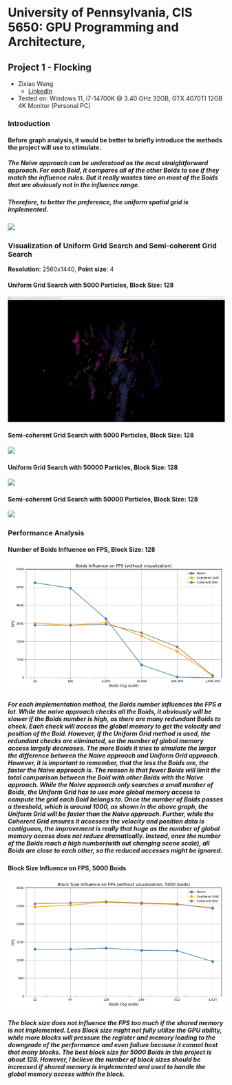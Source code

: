# University of Pennsylvania, CIS 5650: GPU Programming and Architecture,
## Project 1 - Flocking

* Zixiao Wang
  * [LinkedIn](https://www.linkedin.com/in/zixiao-wang-826a5a255/)
* Tested on: Windows 11, i7-14700K @ 3.40 GHz 32GB, GTX 4070TI 12GB  4K Monitor (Personal PC)
### Introduction
#### Before graph analysis, it would be better to briefly introduce the methods the project will use to stimulate.
##### The Naive approach can be understood as the most straightforward approach. For each Boid, it compares all of the other Boids to see if they match the influence rules. But it really wastes time on most of the Boids that are obviously not in the influence range.
##### Therefore, to better the preference, the uniform spatial grid is implemented. 

![](images/Boids_Ugrid_neighbor_search_shown.png)
### Visualization of Uniform Grid Search and Semi-coherent Grid Search
**Resolution**: 2560x1440, **Point size**: 4

#### Uniform Grid Search with 5000 Particles, Block Size: 128
![](images/result2.1.gif)

#### Semi-coherent Grid Search with 5000 Particles, Block Size: 128
![](images/result2.3.gif)

#### Uniform Grid Search with 50000 Particles, Block Size: 128
![](images/result2.1_50000.gif)

#### Semi-coherent Grid Search with 50000 Particles, Block Size: 128
![](images/result2.3_50000.gif)

### Performance Analysis
#### Number of Boids Influence on FPS, Block Size: 128
![](images/Boids_influence_without_visual.png)
##### For each implementation method, the Boids number influences the FPS a lot. While the naive approach checks all the Boids, it obviously will be slower if the Boids number is high, as there are many redundant Boids to check. Each check will access the global memory to get the velocity and position of the Boid. However, If the Uniform Grid method is used, the redundant checks are eliminated, so the number of global memory access largely decreases. The more Boids it tries to simulate the larger the difference between the Naive approach and Uniform Grid approach. However, it is important to remember, that the less the Boids are, the faster the Naive approach is. The reason is that fewer Boids will limit the total comparison between the Boid with other Boids with the Naive approach. While the Naive approach only searches a small number of Boids, the Uniform Grid has to use more global memory access to compute the grid each Boid belongs to. Once the number of Boids passes a threshold, which is around 1000, as shown in the above graph, the Uniform Grid will be faster than the Naive approach. Further, while the Coherent Grid ensures it accesses the velocity and position data is contiguous, the improvement is really that huge as the number of global memory access does not reduce dramatically. Instead, once the number of the Boids reach a high number(with out changing scene scale), all Boids are close to each other, so the reduced accesses might be ignored.


#### Block Size Influence on FPS, 5000 Boids
![](images/Block_influence_without_visual.png)
##### The block size does not influence the FPS too much if the shared memory is not implemented. Less Block size might not fully utilize the GPU ability, while more blocks will pressure the register and memory leading to the downgrade of the performance and even failure because it cannot host that many blocks. The best block size for 5000 Boids in this project is about 128. However, I believe the number of block sizes should be increased if shared memory is implemented and used to handle the global memory access within the block.


